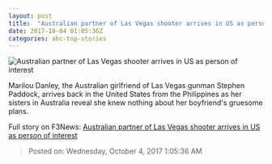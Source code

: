 ```yaml
---
layout: post
title:  "Australian partner of Las Vegas shooter arrives in US as person of interest"
date: 2017-10-04 01:05:36Z
categories: abc-top-stories
---
```


![Australian partner of Las Vegas shooter arrives in US as person of interest](http://www.abc.net.au/news/image/9013758-1x1-700x700.jpg)

Marilou Danley, the Australian girlfriend of Las Vegas gunman Stephen Paddock, arrives back in the United States from the Philippines as her sisters in Australia reveal she knew nothing about her boyfriend's gruesome plans.


Full story on F3News: [Australian partner of Las Vegas shooter arrives in US as person of interest](http://www.f3nws.com/n/kcy2BB)

> Posted on: Wednesday, October 4, 2017 1:05:36 AM
